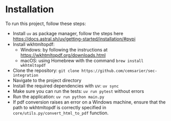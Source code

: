 # Installation
To run this project, follow these steps:
* Install `uv` as package manager, follow the steps here https://docs.astral.sh/uv/getting-started/installation/#pypi
* Install wkhtmltopdf:
  * Windows: by following the instructions at https://wkhtmltopdf.org/downloads.html
  * macOS: using Homebrew with the command `brew install wkhtmltopdf`
* Clone the repository: `git clone https://github.com/cemsarier/sec-integration`
* Navigate to the project directory
* Install the required dependencies with uv: `uv sync`
* Make sure you can run the tests: `uv run pytest` without errors
* Run the application: `uv run python main.py`
* If pdf conversion raises an error on a Windows machine, ensure that the path to wkhtmltopdf is correctly specified in `core/utils.py/convert_html_to_pdf` function.
